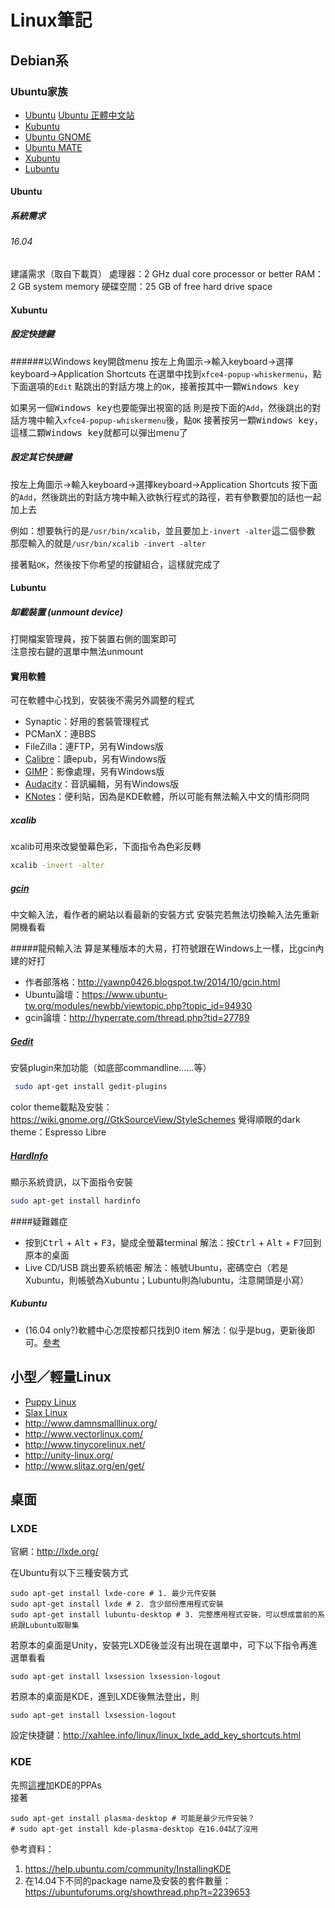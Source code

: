# Linux筆記
## Debian系
### Ubuntu家族
* [Ubuntu](https://www.ubuntu.com/)
  [Ubuntu 正體中文站](https://www.ubuntu-tw.org/)
* [Kubuntu](https://www.kubuntu.org/)
* [Ubuntu GNOME](https://ubuntugnome.org/)
* [Ubuntu MATE](https://ubuntu-mate.org/)
* [Xubuntu](http://xubuntu.org/)
* [Lubuntu](http://lubuntu.me/)

#### Ubuntu
##### 系統需求
###### 16.04
建議需求（取自下載頁）
處理器：2 GHz dual core processor or better
RAM：2 GB system memory
硬碟空間：25 GB of free hard drive space

#### Xubuntu
##### 設定快捷鍵
######以Windows key開啟menu
按左上角圖示→輸入keyboard→選擇keyboard→Application Shortcuts
在選單中找到`xfce4-popup-whiskermenu`，點下面選項的`Edit`
點跳出的對話方塊上的`OK`，接著按其中一顆<kbd>Windows key</kbd>

如果另一個<kbd>Windows key</kbd>也要能彈出視窗的話
則是按下面的`Add`，然後跳出的對話方塊中輸入`xfce4-popup-whiskermenu`後，點`OK`
接著按另一顆<kbd>Windows key</kbd>，這樣二顆<kbd>Windows key</kbd>就都可以彈出menu了

##### 設定其它快捷鍵
按左上角圖示→輸入keyboard→選擇keyboard→Application Shortcuts
按下面的`Add`，然後跳出的對話方塊中輸入欲執行程式的路徑，若有參數要加的話也一起加上去

例如：想要執行的是`/usr/bin/xcalib`，並且要加上`-invert -alter`這二個參數
那麼輸入的就是`/usr/bin/xcalib -invert -alter`

接著點`OK`，然後按下你希望的按鍵組合，這樣就完成了

#### Lubuntu
##### 缷載裝置 (unmount device)
打開檔案管理員，按下裝置右側的圖案即可  
注意按右鍵的選單中無法unmount  

#### 實用軟體
可在軟體中心找到，安裝後不需另外調整的程式
* Synaptic：好用的套裝管理程式
* PCManX：連BBS
* FileZilla：連FTP，另有Windows版
* [Calibre](https://calibre-ebook.com/)：讀epub，另有Windows版
* [GIMP](https://www.gimp.org/)：影像處理，另有Windows版
* [Audacity](http://www.audacityteam.org/)：音訊編輯，另有Windows版
* [KNotes](https://www.kde.org/applications/utilities/knotes/)：便利貼，因為是KDE軟體，所以可能有無法輸入中文的情形冏冏

##### xcalib
xcalib可用來改變螢幕色彩，下面指令為色彩反轉
```bash
xcalib -invert -alter
```

##### [gcin](http://hyperrate.com/dir.php?eid=67)
中文輸入法，看作者的網站以看最新的安裝方式
安裝完若無法切換輸入法先重新開機看看

#####龍飛輸入法
算是某種版本的大易，打符號跟在Windows上一樣，比gcin內建的好打
* 作者部落格：http://yawnp0426.blogspot.tw/2014/10/gcin.html
* Ubuntu論壇：https://www.ubuntu-tw.org/modules/newbb/viewtopic.php?topic_id=94930
* gcin論壇：http://hyperrate.com/thread.php?tid=27789

##### [Gedit](https://wiki.gnome.org/Apps/Gedit)
安裝plugin來加功能（如底部commandline……等）
```bash
 sudo apt-get install gedit-plugins
```

color theme載點及安裝：<https://wiki.gnome.org//GtkSourceView/StyleSchemes>
覺得順眼的dark theme：Espresso Libre

##### [HardInfo](https://help.ubuntu.com/community/HardInfo)
顯示系統資訊，以下面指令安裝
```bash
sudo apt-get install hardinfo
```

####疑難雜症
* 按到<kbd>Ctrl</kbd> + <kbd>Alt</kbd> + <kbd>F3</kbd>，變成全螢幕terminal
  解法：按<kbd>Ctrl</kbd> + <kbd>Alt</kbd> + <kbd>F7</kbd>回到原本的桌面
* Live CD/USB 跳出要系統帳密
  解法：帳號Ubuntu，密碼空白（若是Xubuntu，則帳號為Xubuntu；Lubuntu則為lubuntu，注意開頭是小寫）
  
##### Kubuntu
* (16.04 only?)軟體中心怎麼按都只找到0 item
  解法：似乎是bug，更新後即可。[參考](https://askubuntu.com/questions/761824/kubuntu-16-04-software-centre-search-bug)

## 小型／輕量Linux
* [Puppy Linux](http://puppylinux.org)
* [Slax Linux](https://www.slax.org/)
* http://www.damnsmalllinux.org/
* http://www.vectorlinux.com/
* http://www.tinycorelinux.net/
* http://unity-linux.org/
* http://www.slitaz.org/en/get/

## 桌面
### LXDE
官網：<http://lxde.org/>  
  
在Ubuntu有以下三種安裝方式    

```shell
sudo apt-get install lxde-core # 1. 最少元件安裝
sudo apt-get install lxde # 2. 含少部份應用程式安裝
sudo apt-get install lubuntu-desktop # 3. 完整應用程式安裝，可以想成當前的系統跟Lubuntu取聯集
```

若原本的桌面是Unity，安裝完LXDE後並沒有出現在選單中，可下以下指令再進選單看看
```shell
sudo apt-get install lxsession lxsession-logout
```

若原本的桌面是KDE，進到LXDE後無法登出，則
```shell
sudo apt-get install lxsession-logout
```

設定快捷鍵：<http://xahlee.info/linux/linux_lxde_add_key_shortcuts.html>

### KDE
先照[這裡](https://community.kde.org/Kubuntu/PPAs)加KDE的PPAs  
接著  
```shell
sudo apt-get install plasma-desktop # 可能是最少元件安裝？
# sudo apt-get install kde-plasma-desktop 在16.04試了沒用
```
參考資料：
1. <https://help.ubuntu.com/community/InstallingKDE>
2. 在14.04下不同的package name及安裝的套件數量：<https://ubuntuforums.org/showthread.php?t=2239653>